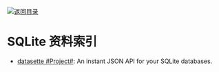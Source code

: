 [![返回目录](https://parg.co/UGo)](https://parg.co/b4z) 
 
 
# SQLite 资料索引

- [datasette #Project#](https://github.com/simonw/datasette): An instant JSON API for your SQLite databases.